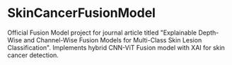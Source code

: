 # SkinCancerFusionModel
Official Fusion Model project for journal article titled "Explainable Depth-Wise and Channel-Wise Fusion Models for Multi-Class Skin Lesion Classification". Implements hybrid CNN-ViT Fusion model with XAI for skin cancer detection.
